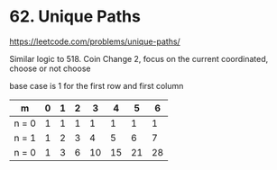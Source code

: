 # 62. Unique Paths

https://leetcode.com/problems/unique-paths/

Similar logic to 518. Coin Change 2, focus on the current coordinated, choose or not choose

base case is 1 for the first row and first column

| m     | 0   | 1   | 2   | 3   | 4   | 5   | 6   |
| ----- | --- | --- | --- | --- | --- | --- | --- |
| n = 0 | 1   | 1   | 1   | 1   | 1   | 1   | 1   |
| n = 1 | 1   | 2   | 3   | 4   | 5   | 6   | 7   |
| n = 0 | 1   | 3   | 6   | 10  | 15  | 21  | 28  |
